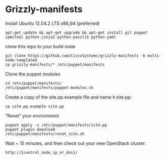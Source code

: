 Grizzly-manifests
================

Install Ubuntu 12.04.2 LTS x86_64 (preferred)

	apt-get update && apt-get upgrade && apt-get install git puppet ipmitool python-jinja2 python-passlib python-yaml

clone this repo to your build node

	git clone https://github.com/CiscoSystems/grizzly-manifests -b multi-node-templated
	cp grizzly-manifests/* /etc/puppet/manifests

Clone the puppet modules

	cd /etc/puppet/manifests/
	/etc/puppet/manifests/puppet-modules.sh

Create a copy of the site.pp.example file and name it site.pp:

	cp site.pp.example site.pp

"Reset" your environment

	puppet apply -v /etc/puppet/manifests/site.pp
	puppet plugin download
	/etc/puppet/manifests/reset_site.sh

Wait ~ 15 minutes, and then check out your new OpenStack cluster:

	http://{control_node_ip_or_dns}/


